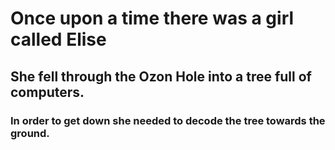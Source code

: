 # Once upon a time there was a girl called Elise
## She fell through the Ozon Hole into a tree full of computers.
### In order to get down she needed to decode the tree towards the ground.

